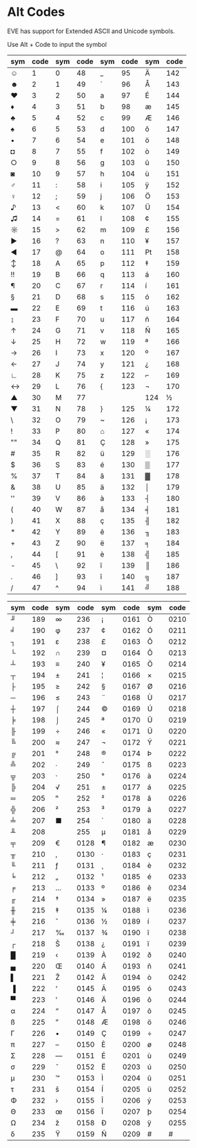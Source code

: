 # Alt Codes

EVE has support for Extended ASCII and Unicode symbols.

Use Alt + Code to input the symbol

sym  |code  |sym  |code  |sym  |code |sym  |code
-----|------|-----|------|-----|-----|-----|---
☺    |1     |0    |48    |_    |95   |Ä    | 142
☻    |2     |1    |49    |`    |96   |Å    | 143
♥    |3     |2    |50    |a    |97   |É    | 144
♦    |4     |3    |51    |b    |98   |æ    | 145
♣    |5     |4    |52    |c    |99   |Æ    | 146
♠    |6     |5    |53    |d    |100  |ô    | 147
•    |7     |6    |54    |e    |101  |ö    | 148
◘    |8     |7    |55    |f    |102  |ò    | 149
○    |9     |8    |56    |g    |103  |û    | 150
◙    |10    |9    |57    |h    |104  |ù    | 151
♂    |11    |:    |58    |i    |105  |ÿ    | 152
♀    |12    |;    |59    |j    |106  |Ö    | 153
♪    |13    |\<   |60    |k    |107  |Ü    | 154
♫    |14    |=    |61    |l    |108  |¢    | 155
☼    |15    |\>   |62    |m    |109  |£    | 156
►    |16    |?    |63    |n    |110  |¥    | 157
◄    |17    |@    |64    |o    |111  |₧    | 158
↕    |18    |A    |65    |p    |112  |‡    | 159
‼    |19    |B    |66    |q    |113  |á    | 160
¶    |20    |C    |67    |r    |114  |í    | 161
§    |21    |D    |68    |s    |115  |ó    | 162
▬    |22    |E    |69    |t    |116  |ú    | 163
↨    |23    |F    |70    |u    |117  |ñ    | 164
↑    |24    |G    |71    |v    |118  |Ñ    | 165
↓    |25    |H    |72    |w    |119  |ª    | 166
→    |26    |I    |73    |x    |120  |º    | 167
←    |27    |J    |74    |y    |121  |¿    | 168
∟    |28    |K    |75    |z    |122  |⌐    | 169
↔    |29    |L    |76    |{    |123  |¬    | 170
▲    |30    |M    |77    ||    |124  |½    | 171
▼    |31    |N    |78    |}    |125  |¼    | 172
\    |32    |O    |79    |~    |126  |¡    | 173
!    |33    |P    |80    |⌂    |127  |«    | 174
""   |34    |Q    |81    |Ç    |128  |»    | 175
\#   |35    |R    |82    |ü    |129  |░    | 176
$    |36    |S    |83    |é    |130  |▒    | 177
%    |37    |T    |84    |â    |131  |▓    | 178
&    |38    |U    |85    |ä    |132  |│    | 179
''   |39    |V    |86    |à    |133  |┤    | 180
(    |40    |W    |87    |å    |134  |╡    | 181
)    |41    |X    |88    |ç    |135  |╢    | 182
\*   |42    |Y    |89    |ê    |136  |╖    | 183
\+   |43    |Z    |90    |ë    |137  |╕    | 184
,    |44    |[    |91    |è    |138  |╣    | 185
\-   |45    |\\   |92    |ï    |139  |║    | 186
.    |46    |]    |93    |î    |140  |╗    | 187
/    |47    |^    |94    |ì    |141  |╝    | 188


sym  |code  |sym   |code    |sym   |code  |sym  |code
-----|------|------|--------|------|------|-----|---
╜    | 189  | ∞    |236     | ¡    | 0161 |Ò    |0210
╛    | 190  | φ    |237     | ¢    | 0162 |Ó    |0211
┐    | 191  | ε    |238     | £    | 0163 |Ô    |0212
└    | 192  | ∩    |239     | ¤    | 0164 |Õ    |0213
┴    | 193  | ≡    |240     | ¥    | 0165 |Ö    |0214
┬    | 194  | ±    |241     | ¦    | 0166 |×    |0215
├    | 195  | ≥    |242     | §    | 0167 |Ø    |0216
─    | 196  | ≤    |243     | ¨    | 0168 |Ù    |0217
┼    | 197  | ⌠    |244     | ©    | 0169 |Ú    |0218
╞    | 198  | ⌡    |245     | ª    | 0170 |Û    |0219
╟    | 199  | ÷    |246     | «    | 0171 |Ü    |0220
╚    | 200  | ≈    |247     | ¬    | 0172 |Ý    |0221
╔    | 201  | °    |248     | ®    | 0174 |Þ    |0222
╩    | 202  | ∙    |249     | ¯    | 0175 |ß    |0223
╦    | 203  | ·    |250     | °    | 0176 |à    |0224
╠    | 204  | √    |251     | ±    | 0177 |á    |0225
═    | 205  | ⁿ    |252     | ²    | 0178 |â    |0226
╬    | 206  | ²    |253     | ³    | 0179 |ã    |0227
╧    | 207  | ■    |254     | ´    | 0180 |ä    |0228
╨    | 208  |      |255     | µ    | 0181 |å    |0229
╤    | 209  | €    |0128    | ¶    | 0182 |æ    |0230
╥    | 210  | ‚    |0130    | ·    | 0183 |ç    |0231
╙    | 211  | ƒ    |0131    | ¸    | 0184 |è    |0232
╘    | 212  | „    |0132    | ¹    | 0185 |é    |0233
╒    | 213  | …    |0133    | º    | 0186 |ê    |0234
╓    | 214  | †    |0134    | »    | 0187 |ë    |0235
╫    | 215  | ‡    |0135    | ¼    | 0188 |ì    |0236
╪    | 216  | ˆ    |0136    | ½    | 0189 |í    |0237
┘    | 217  | ‰    |0137    | ¾    | 0190 |î    |0238
┌    | 218  | Š    |0138    | ¿    | 0191 |ï    |0239
█    | 219  | ‹    |0139    | À    | 0192 |ð    |0240
▄    | 220  | Œ    |0140    | Á    | 0193 |ñ    |0241
▌    | 221  | Ž    |0142    | Â    | 0194 |ò    |0242
▐    | 222  | ‘    |0145    | Ã    | 0195 |ó    |0243
▀    | 223  | ’    |0146    | Ä    | 0196 |ô    |0244
α    | 224  | “    |0147    | Å    | 0197 |õ    |0245
ß    | 225  | ”    |0148    | Æ    | 0198 |ö    |0246
Γ    | 226  | •    |0149    | Ç    | 0199 |÷    |0247
π    | 227  | –    |0150    | È    | 0200 |ø    |0248
Σ    | 228  | —    |0151    | É    | 0201 |ù    |0249
σ    | 229  | ˜    |0152    | Ë    | 0203 |ú    |0250
µ    | 230  | ™    |0153    | Ì    | 0204 |û    |0251
τ    | 231  | š    |0154    | Í    | 0205 |ü    |0252
Φ    | 232  | ›    |0155    | Î    | 0206 |ý    |0253
Θ    | 233  | œ    |0156    | Ï    | 0207 |þ    |0254
Ω    | 234  | ž    |0158    | Ð    | 0208 |ÿ    |0255
δ    | 235  | Ÿ    |0159    | Ñ    | 0209 |#    |#

 